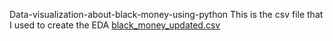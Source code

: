  Data-visualization-about-black-money-using-python
 This is the csv file that I used to create the EDA
 [black_money_updated.csv](https://github.com/user-attachments/files/19720033/black_money_updated.csv)
